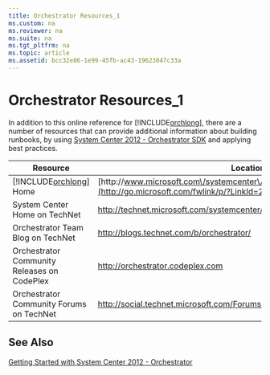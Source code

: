 ```yaml
---
title: Orchestrator Resources_1
ms.custom: na
ms.reviewer: na
ms.suite: na
ms.tgt_pltfrm: na
ms.topic: article
ms.assetid: bcc32e86-1e99-45fb-ac43-19623047c33a
---
```

# Orchestrator Resources_1
In addition to this online reference for [!INCLUDE[orchlong](./Token/orchlong_md.md)], there are a number of resources that can provide additional information about building runbooks, by using [System Center 2012 \- Orchestrator SDK](http://go.microsoft.com/fwlink/p/?LinkId=230570) and applying best practices.

|Resource|Location|
|------------|------------|
|[!INCLUDE[orchlong](./Token/orchlong_md.md)] Home|[http:\/\/www.microsoft.com\/systemcenter\/orchestrator](http://go.microsoft.com/fwlink/p/?LinkId=264231)|
|System Center Home on TechNet|[http:\/\/technet.microsoft.com\/systemcenter\/](http://go.microsoft.com/fwlink/p/?LinkId=231807)|
|Orchestrator Team Blog on TechNet|[http:\/\/blogs.technet.com\/b\/orchestrator\/](http://go.microsoft.com/fwlink/p/?LinkId=234102)|
|Orchestrator Community Releases on CodePlex|[http:\/\/orchestrator.codeplex.com](http://go.microsoft.com/fwlink/p/?LinkId=234103)|
|Orchestrator Community Forums on TechNet|[http:\/\/social.technet.microsoft.com\/Forums\/category\/systemcenterorchestrator](http://go.microsoft.com/fwlink/p/?LinkId=234106)|

## See Also
[Getting Started with System Center 2012 - Orchestrator](./Getting-Started-with-System-Center-2012---Orchestrator.md)


